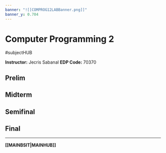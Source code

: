 ```yaml
---
banner: "![[COMPROG12LABBanner.png]]"
banner_y: 0.704
---
```

# Computer Programming 2
#subjectHUB 

**Instructor:** Jecris Sabanal
**EDP Code:** 70370

## Prelim
## Midterm
## Semifinal
## Final

---
**[[MAINBSIT|MAINHUB]]**